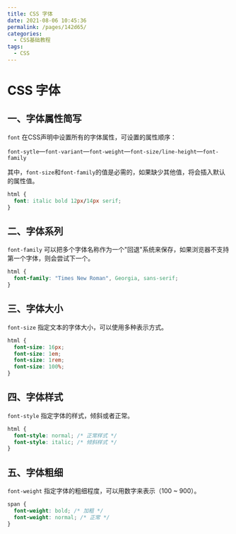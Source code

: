 ```yaml
---
title: CSS 字体
date: 2021-08-06 10:45:36
permalink: /pages/142d65/
categories:
  - CSS基础教程
tags:
  - CSS
---
```

# CSS 字体

## 一、字体属性简写
`font` 在CSS声明中设置所有的字体属性，可设置的属性顺序：

`font-sytle`—`font-variant`—`font-weight`—`font-size/line-height`—`font-family`

其中，`font-size`和`font-family`的值是必需的，如果缺少其他值，将会插入默认的属性值。

```css
html {
  font: italic bold 12px/14px serif;
}
```

## 二、字体系列
`font-family` 可以把多个字体名称作为一个"回退"系统来保存，如果浏览器不支持第一个字体，则会尝试下一个。
```css
html {
  font-family: "Times New Roman", Georgia, sans-serif;
}
```

## 三、字体大小
`font-size` 指定文本的字体大小，可以使用多种表示方式。
```css
html {
  font-size: 16px;
  font-size: 1em;
  font-size: 1rem;
  font-size: 100%;
}
```

## 四、字体样式
`font-style` 指定字体的样式，倾斜或者正常。
```css
html {
  font-style: normal; /* 正常样式 */
  font-style: italic; /* 倾斜样式 */
}
```

## 五、字体粗细
`font-weight` 指定字体的粗细程度，可以用数字来表示（100 ~ 900）。
```css
span {
  font-weight: bold; /* 加粗 */
  font-weight: normal; /* 正常 */
}
```